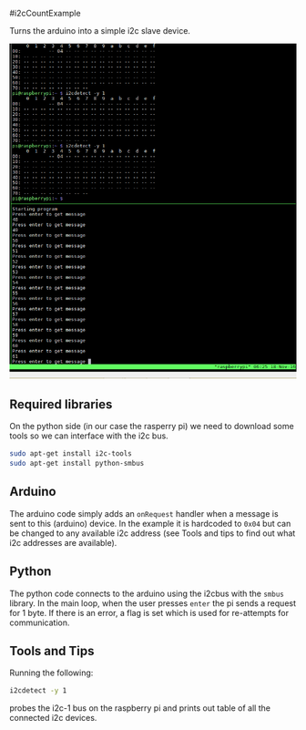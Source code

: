 #i2cCountExample

Turns the arduino into a simple i2c slave device.

![Running](running.png)

## Required libraries

On the python side (in our case the rasperry pi) we need to download some tools so we can interface with the i2c bus.

``` bash
sudo apt-get install i2c-tools
sudo apt-get install python-smbus
```

## Arduino

The arduino code simply adds an `onRequest` handler when a message is sent to this (arduino) device. In the example it is hardcoded to `0x04` but can be changed to any available i2c address (see Tools and tips to find out what i2c addresses are available).

## Python

The python code connects to the arduino using the i2cbus with the `smbus` library. In the main loop, when the user presses `enter` the pi sends a request for 1 byte. If there is an error, a flag is set which is used for re-attempts for communication. 

## Tools and Tips

Running the following:

``` bash
i2cdetect -y 1
```

probes the i2c-1 bus on the raspberry pi and prints out table of all the connected i2c devices.

